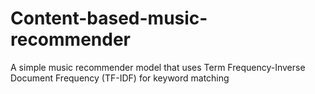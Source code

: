 # Content-based-music-recommender
A simple music recommender model that uses Term Frequency-Inverse Document Frequency (TF-IDF) for keyword matching
